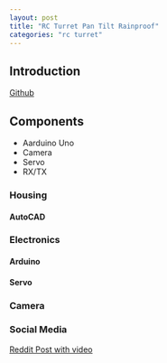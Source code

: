 ```yaml
---
layout: post
title: "RC Turret Pan Tilt Rainproof"
categories: "rc turret"
---
```


## Introduction
[Github][link-github]

## Components
- Aarduino Uno
- Camera
- Servo
- RX/TX

### Housing
#### AutoCAD

### Electronics
#### Arduino
#### Servo

### Camera

### Social Media
[Reddit Post with video][link-reddit]


[link-reddit]: https://www.reddit.com/r/functionalprint/comments/w3owuq/rc_turret_pan_tilt_rainproof/
[link-github]: https://github.com/Palt0n/arduino_flysky_i6
